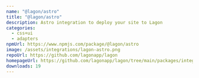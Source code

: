 ```yaml
---
name: "@lagon/astro"
title: "@lagon/astro"
description: Astro integration to deploy your site to Lagon
categories:
  - css+ui
  - adapters
npmUrl: https://www.npmjs.com/package/@lagon/astro
image: /assets/integrations/lagon-astro.png
repoUrl: https://github.com/lagonapp/lagon
homepageUrl: https://github.com/lagonapp/lagon/tree/main/packages/integrations/astro
downloads: 19
---
```

